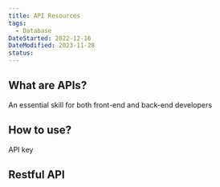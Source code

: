 ```yaml
---
title: API Resources
tags:
  - Database
DateStarted: 2022-12-16
DateModified: 2023-11-28
status:
---
```


## What are APIs?

An essential skill for both front-end and back-end developers


## How to use?

API key

## Restful API
